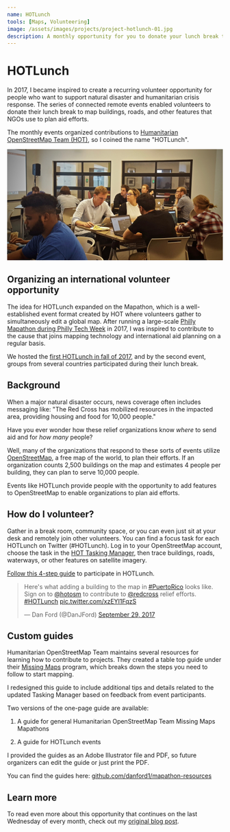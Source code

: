 ```yaml
---
name: HOTLunch
tools: [Maps, Volunteering]
image: /assets/images/projects/project-hotlunch-01.jpg
description: A monthly opportunity for you to donate your lunch break to support natural disaster response by mapping vulnerable areas.
---
```


# HOTLunch

In 2017, I became inspired to create a recurring volunteer opportunity for people who want to support natural disaster and humanitarian crisis response. The series of connected remote events enabled volunteers to donate their lunch break to map buildings, roads, and other features that NGOs use to plan aid efforts.

The monthly events organized contributions to [Humanitarian OpenStreetMap Team (HOT)](https://www.hotosm.org/), so I coined the name "HOTLunch".

![HOTLunch](/assets/images/projects/project-hotlunch-01.jpg)

## Organizing an international volunteer opportunity

The idea for HOTLunch expanded on the Mapathon, which is a well-established event format created by HOT where volunteers gather to simultaneously edit a global map. After running a large-scale [Philly Mapathon during Philly Tech Week](https://technical.ly/philly/2017/05/08/philly-mapathon-azavea-malaria/) in 2017, I was inspired to contribute to the cause that joins mapping technology and international aid planning on a regular basis.

We hosted the [first HOTLunch in fall of 2017](https://technical.ly/philly/2017/10/04/beginners-guide-to-mapping-natural-disasters/), and by the second event, groups from several countries participated during their lunch break.

## Background

When a major natural disaster occurs, news coverage often includes messaging like: "The Red Cross has mobilized resources in the impacted area, providing housing and food for 10,000 people."

Have you ever wonder how these relief organizations know _where_ to send aid and for _how many_ people?

Well, many of the organizations that respond to these sorts of events utilize [OpenStreetMap](https://www.openstreetmap.org/), a free map of the world, to plan their efforts. If an organization counts 2,500 buildings on the map and estimates 4 people per building, they can plan to serve 10,000 people.

Events like HOTLunch provide people with the opportunity to add features to OpenStreetMap to enable organizations to plan aid efforts.

## How do I volunteer?
Gather in a break room, community space, or you can even just sit at your desk and remotely join other volunteers. You can find a focus task for each HOTLunch on Twitter (#HOTLunch). Log in to your OpenStreetMap account, choose the task in the [HOT Tasking Manager](https://tasks.hotosm.org/), then trace buildings, roads, waterways, or other features on satellite imagery.

[Follow this 4-step guide](https://github.com/danford1/mapathon-resources/blob/master/2018_03_28_MapathonTableTopGuide_HOTLunchTemplate.pdf) to participate in HOTLunch.

<blockquote class="twitter-tweet"><p lang="en" dir="ltr">Here&#39;s what adding a building to the map in <a href="https://twitter.com/hashtag/PuertoRico?src=hash&amp;ref_src=twsrc%5Etfw">#PuertoRico</a> looks like. Sign on to <a href="https://twitter.com/hotosm?ref_src=twsrc%5Etfw">@hotosm</a> to contribute to <a href="https://twitter.com/RedCross?ref_src=twsrc%5Etfw">@redcross</a> relief efforts. <a href="https://twitter.com/hashtag/HOTLunch?src=hash&amp;ref_src=twsrc%5Etfw">#HOTLunch</a> <a href="https://t.co/xzEYI1FqzS">pic.twitter.com/xzEYI1FqzS</a></p>&mdash; Dan Ford (@DanJFord) <a href="https://twitter.com/DanJFord/status/913878620329975808?ref_src=twsrc%5Etfw">September 29, 2017</a></blockquote> <script async src="https://platform.twitter.com/widgets.js" charset="utf-8"></script>

## Custom guides

Humanitarian OpenStreetMap Team maintains several resources for learning how to contribute to projects. They created a table top guide under their [Missing Maps](https://www.missingmaps.org/) program, which breaks down the steps you need to follow to start mapping.

I redesigned this guide to include additional tips and details related to the updated Tasking Manager based on feedback from event participants.

Two versions of the one-page guide are available:

1. A guide for general Humanitarian OpenStreetMap Team Missing Maps Mapathons

2. A guide for HOTLunch events

I provided the guides as an Adobe Illustrator file and PDF, so future organizers can edit the guide or just print the PDF.

You can find the guides here: [github.com/danford1/mapathon-resources](https://github.com/danford1/mapathon-resources)

## Learn more

To read even more about this opportunity that continues on the last Wednesday of every month, check out my [original blog post](https://www.azavea.com/blog/2017/10/02/hotlunch-volunteer-lunch-break-support-disaster-relief-efforts/).
